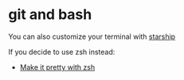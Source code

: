 # git and bash
You can also customize your terminal with [starship](https://github.com/starship/starship?tab=readme-ov-file#%F0%9F%9A%80-installation)


If you decide to use zsh instead:
* [Make it pretty with zsh](https://www.youtube.com/watch?v=wNQpDWLs4To&t=128s)
